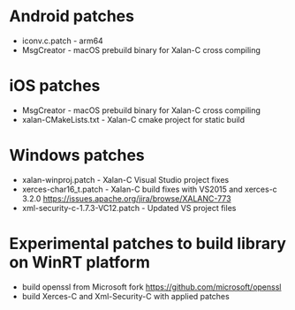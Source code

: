 # Android patches
* iconv.c.patch - arm64
* MsgCreator - macOS prebuild binary for Xalan-C cross compiling

# iOS patches
* MsgCreator - macOS prebuild binary for Xalan-C cross compiling
* xalan-CMakeLists.txt - Xalan-C cmake project for static build

# Windows patches
* xalan-winproj.patch - Xalan-C Visual Studio project fixes
* xerces-char16_t.patch - Xalan-C build fixes with VS2015 and xerces-c 3.2.0
  https://issues.apache.org/jira/browse/XALANC-773
* xml-security-c-1.7.3-VC12.patch - Updated VS project files

# Experimental patches to build library on WinRT platform
* build openssl from Microsoft fork https://github.com/microsoft/openssl
* build Xerces-C and Xml-Security-C with applied patches
